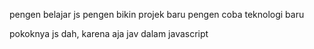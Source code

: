 pengen belajar js
pengen bikin projek baru
pengen coba teknologi baru

pokoknya js dah, karena aja jav dalam javascript

